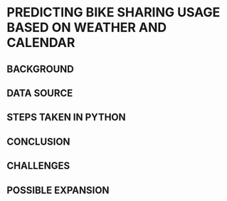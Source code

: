 # PREDICTING BIKE SHARING USAGE BASED ON WEATHER AND CALENDAR 

## BACKGROUND 
## DATA SOURCE 
## STEPS TAKEN IN PYTHON 
## CONCLUSION 
## CHALLENGES 
## POSSIBLE EXPANSION 






